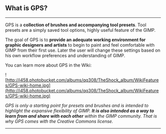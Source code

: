 ## What is GPS? ##

---


GPS is a **collection of brushes and accompanying tool presets**. Tool presets are a simply saved tool options, highly useful feature of the GIMP.

The goal of GPS is to **provide an adequate working environment for graphic designers and artists** to begin to paint and feel comfortable with GIMP from their first use. Later the user will change these settings based on his own workflow preferences and understanding of GIMP.

You can learn more about GPS in the WIki:

![http://i458.photobucket.com/albums/qq308/TheShock_album/WikiFeatures/GPS-wiki-home.jpg](http://i458.photobucket.com/albums/qq308/TheShock_album/WikiFeatures/GPS-wiki-home.jpg)



_GPS is only a starting point for presets and brushes and is intended to highlight the expansive flexibility of GIMP.  **It is also intended as a way to learn from  and share with each other** within the GIMP community.  That is why GPS comes with the Creative Commons license._


---
